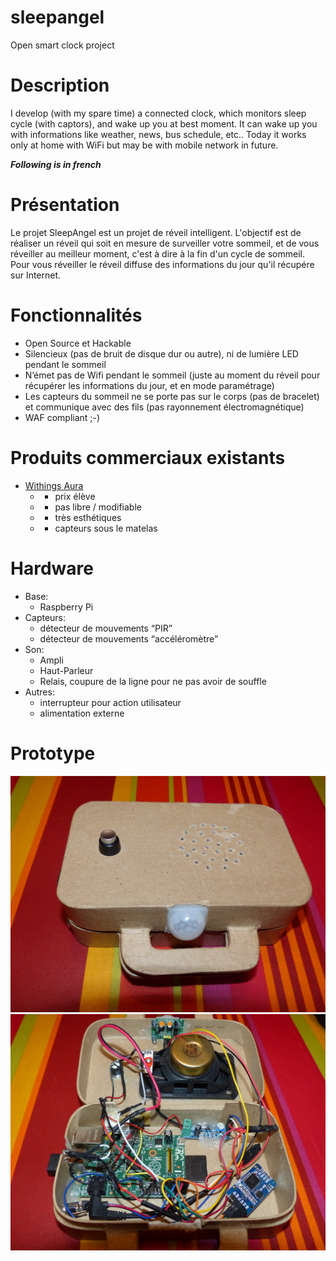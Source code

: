 # sleepangel
Open smart clock project

# Description
I develop (with my spare time) a connected clock, which monitors sleep cycle (with captors), and wake up you at best moment. It can wake up you with informations like weather, news, bus schedule, etc.. Today it works only at home with WiFi but may be with mobile network in future.

**_Following is in french_**

# Présentation

Le projet SleepAngel est un projet de réveil intelligent. L'objectif est de réaliser un réveil qui soit en mesure de surveiller votre sommeil, et de vous réveiller au meilleur moment, c'est à dire à la fin d'un cycle de sommeil. Pour vous réveiller le réveil diffuse des informations du jour qu'il récupére sur Internet.

# Fonctionnalités

- Open Source et Hackable
- Silencieux (pas de bruit de disque dur ou autre), ni de lumière LED pendant le sommeil
- N’émet pas de Wifi pendant le sommeil (juste au moment du réveil pour récupérer les informations du jour, et en mode paramétrage)
- Les capteurs du sommeil ne se porte pas sur le corps (pas de bracelet) et communique avec des fils (pas rayonnement électromagnétique)
- WAF compliant ;-)

# Produits commerciaux existants

- [Withings Aura](http://www2.withings.com/us/en/products/aura)
  - - prix élève
  - - pas libre / modifiable
  - + très esthétiques
  - + capteurs sous le matelas

# Hardware

- Base:
  - Raspberry Pi
- Capteurs:
  - détecteur de mouvements “PIR”
  - détecteur de mouvements “accéléromètre”
- Son:
  - Ampli
  - Haut-Parleur
  - Relais, coupure de la ligne pour ne pas avoir de souffle
- Autres:
  - interrupteur pour action utilisateur
  - alimentation externe

# Prototype

![Boite](https://raw.githubusercontent.com/ben365/sleepangel/master/prototype/P1030010.JPG)
![Interieur](https://raw.githubusercontent.com/ben365/sleepangel/master/prototype/P1030011.JPG)

